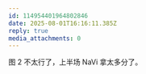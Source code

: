 ```yaml
---
id: 114954401964802846
date: 2025-08-01T16:16:11.385Z
reply: true
media_attachments: 0
---
```


图 2 不太行了，上半场 NaVi 拿太多分了。

